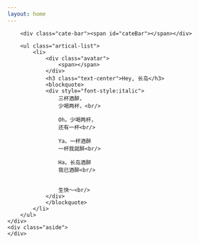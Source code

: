 ```yaml
---
layout: home
---
```


<div class="index-content project">
    <div class="section">

        <div class="cate-bar"><span id="cateBar"></span></div>

        <ul class="artical-list">
            <li>
                <div class="avatar">
                    <span></span>
                </div>
                <h3 class="text-center">Hey, 长岛</h3>
                <blockquote>
                <div style="font-style:italic">
                    三杯酒醉，
                    少喝两杯，<br/>

                    Oh，少喝两杯，
                    还有一杯<br/>

                    Ya，一杯酒醉
                    一杯我就醉<br/>

                    Ha，长岛酒醉
                    我已酒醉<br/>


                    生快～<br/>
                </div>
                </blockquote>
            </li>
        </ul>
    </div>
    <div class="aside">
    </div>
</div>
